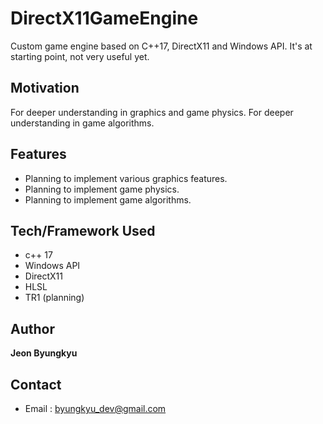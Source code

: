 # DirectX11GameEngine

Custom game engine based on C++17, DirectX11 and Windows API.
It's at starting point, not very useful yet.

## Motivation

For deeper understanding in graphics and game physics.
For deeper understanding in game algorithms.

## Features

* Planning to implement various graphics features.
* Planning to implement game physics.
* Planning to implement game algorithms.

## Tech/Framework Used

* c++ 17
* Windows API
* DirectX11
* HLSL
* TR1 (planning)

## Author

**Jeon Byungkyu**

## Contact

* Email : byungkyu_dev@gmail.com
